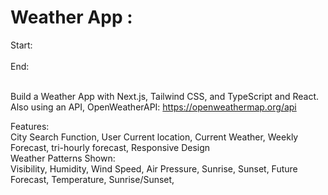# Weather App :

Start: </br>
</br>
End:</br>
</br>

Build a Weather App with Next.js, Tailwind CSS, and TypeScript and React. </br>
Also using an API, OpenWeatherAPI: https://openweathermap.org/api </br>

Features:</br>
City Search Function, User Current location, Current Weather, Weekly Forecast, tri-hourly forecast, Responsive Design</br>
Weather Patterns Shown: </br>
Visibility, Humidity, Wind Speed, Air Pressure, Sunrise, Sunset, Future Forecast, Temperature, Sunrise/Sunset, 
